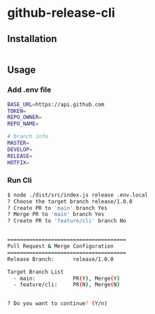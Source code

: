 # github-release-cli


## Installation

```bash
```

## Usage

### Add .env file

```bash
BASE_URL=https://api.github.com
TOKEN=
REPO_OWNER=
REPO_NAME=

# branch info
MASTER=
DEVELOP=
RELEASE=
HOTFIX=
```

### Run Cli

```bash
$ node ./dist/src/index.js release .env.local
? Choose the target branch release/1.0.0
? Create PR to 'main' branch Yes
? Merge PR to 'main' branch Yes
? Create PR to 'feature/cli' branch No


======================================
Pull Request & Merge Configuration
======================================
Release Branch:      release/1.0.0

Target Branch List
  - main:            PR(Y), Merge(Y)
  - feature/cli:     PR(N), Merge(N)


? Do you want to continue? (Y/n) 
```



